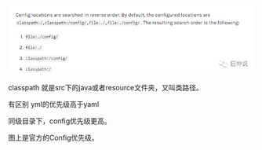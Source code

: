 ![](multienvironConfig.png)

classpath 就是src下的java或者resource文件夹，又叫类路径。



有区别 yml的优先级高于yaml

同级目录下，config优先级更高。

图上是官方的Config优先级。